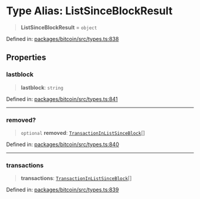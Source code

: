 # Type Alias: ListSinceBlockResult

> **ListSinceBlockResult** = `object`

Defined in: [packages/bitcoin/src/types.ts:838](https://github.com/dcdpr/did-btcr2-js/blob/c82bc5c69016e1146a0c52c6e6b21621f5abd6d4/packages/bitcoin/src/types.ts#L838)

## Properties

### lastblock

> **lastblock**: `string`

Defined in: [packages/bitcoin/src/types.ts:841](https://github.com/dcdpr/did-btcr2-js/blob/c82bc5c69016e1146a0c52c6e6b21621f5abd6d4/packages/bitcoin/src/types.ts#L841)

***

### removed?

> `optional` **removed**: [`TransactionInListSinceBlock`](TransactionInListSinceBlock.md)[]

Defined in: [packages/bitcoin/src/types.ts:840](https://github.com/dcdpr/did-btcr2-js/blob/c82bc5c69016e1146a0c52c6e6b21621f5abd6d4/packages/bitcoin/src/types.ts#L840)

***

### transactions

> **transactions**: [`TransactionInListSinceBlock`](TransactionInListSinceBlock.md)[]

Defined in: [packages/bitcoin/src/types.ts:839](https://github.com/dcdpr/did-btcr2-js/blob/c82bc5c69016e1146a0c52c6e6b21621f5abd6d4/packages/bitcoin/src/types.ts#L839)

